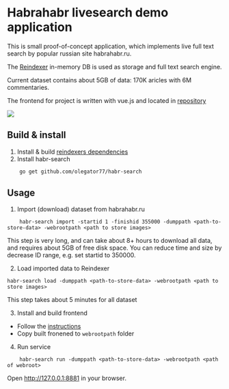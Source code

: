 # Habrahabr livesearch demo application

This is small proof-of-concept application, which implements live full text search by popular russian site habrahabr.ru.

The [Reindexer](https://github.com/Restream/reindexer) in-memory DB is used as storage and full text search engine. 

Current dataset contains about 5GB of data: 170K aricles with 6M commentaries.

The frontend for project is written with vue.js and located in [repository](https://github.com/igtulm/reindex-search-ui)

![](https://habrastorage.org/webt/ob/eo/lq/obeolqk0_j5nu0junamkmqwdltq.gif)


## Build & install

1. Install & build [reindexers dependencies](https://github.com/Restream/reindexer/blob/master/readme.md#installation)
2. Install habr-search
```bash
    go get github.com/olegator77/habr-search
```

## Usage

1. Import (download) dataset from habrahabr.ru
```
    habr-search import -startid 1 -finishid 355000 -dumppath <path-to-store-data> -webrootpath <path to store images>
```

This step is very long, and can take about 8+ hours to download all data, and requires about 5GB of free disk space. You can reduce time 
and size by decrease ID range, e.g. set startid to 350000.

2. Load imported data to Reindexer

```
habr-search load -dumppath <path-to-store-data> -webrootpath <path to store images>
```

This step takes about 5 minutes for all dataset

3. Install and build frontend 

- Follow the [instructions](https://github.com/igtulm/reindex-search-ui)
- Copy built fronened to `webrootpath` folder

4. Run service

```
    habr-search run -dumppath <path-to-store-data> -webrootpath <path of webroot>
```

Open http://127.0.0.1:8881 in your browser.

